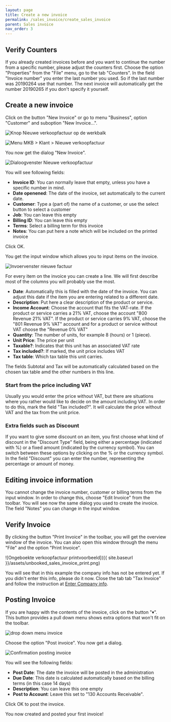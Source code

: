 ```yaml
---
layout: page
title: Create a new invoice
permalink: /sales_invoice/create_sales_invoice
parent: Sales invoice
nav_order: 3
---
```


## Verify Counters

If you already created invoices before and you want to continue the number from a specific number, please adjust the counters first.
Choose the option "Properties" from the "File" menu, go to the tab "Counters".
In the field "Invoice number" you enter the last number you used. So if the last number was 20190264 use that number.
The next invoice will automatically get the number 20190265 if you don't specify it yourself.

## Create a new invoice
Click on the button "New Invoice" or go to menu "Business", option "Customer" and suboption "New Invoice...".

![Knop Nieuwe verkoopfactuur op de werkbalk]({{site.baseurl}}/assets/toolbar_new_invoice.png)

![Menu MKB > Klant > Nieuwe verkoopfactuur]({{site.baseurl}}/assets/menu_new_invoice.png)

You now get the dialog "New Invoice".

![Dialoogvenster Nieuwe verkoopfactuur]({{site.baseurl}}/assets/new_sales_invoice_dialog.png)

You will see following fields:
* **Invoice ID**: You can normally leave that empty, unless you have a specific number in mind.
* **Date openened**: The date of the invoice, set automatically to the current date.
* **Customer**: Type a (part of) the name of a customer, or use the select button to select a customer
* **Job**: You can leave this empty 
* **Billing ID**: You can leave this empty
* **Terms**: Select a billing term for this invoice
* **Notes**: You can put here a note which will be included on the printed invoice

Click OK.

You get the input window which allows you to input items on the invoice.

![Invoervenster nieuwe factuur]({{site.baseurl}}/assets/new_invoice_item_list.png)

For every item on the invoice you can create a line. 
We will first describe most of the columns you will probably use the most.

* **Date**: Automatically this is filled with the date of the invoice. You can adjust this date if the item you are entering related to a different date.
* **Description**: Put here a clear description of the product or service.
* **Income Account**: Choose the account that fits the VAT-rate. If the product or service carries a 21% VAT, choose the account "800 Revenue 21% VAT". If the product or service carries 9% VAT, choose the "801 Revenue 9% VAT" account and for a product or service without VAT choose the "Revenue 0% VAT"
* **Quantity**: The number of units, for example 8 (hours) or 1 (piece).
* **Unit Price**: The price per unit 
* **Taxable?**: Indicates that this unit has an associated VAT rate
* **Tax included?**: If marked, the unit price includes VAT
* **Tax table**: Which tax table this unit carries.

The fields Subtotal and Tax will be automatically calculated based on the chosen tax table amd the other numbers in this line.

### Start from the price including VAT
Usually you would enter the price without VAT, but there are situations where you rather would like to decide on the amount including VAT.
In order to do this, mark the field "Tax included?". It will calculate the price without VAT and the tax from the unit price.

### Extra fields such as Discount
If you want to give some discount on an item, you first choose what kind of discount in the "Discount Type" field, being either a percentage (indicated with %) or a fixed amount (indicated by the currency symbol). You can switch between these options by clicking on the % or the currency symbol. In the field "Discount" you can enter the number, representing the percentage or amount of money.

## Editing invoice information
You cannot change the invoice number, customer or billing terms from the input window. In order to change this, choose "Edit Invoice" from the toolbar.
You will see now the same dialog you used to create the invoice.
The field "Notes" you can change in the input window.

## Verify Invoice
By clicking the button "Print Invoice" in the toolbar, you will get the overview window of the invoice. You can also open this window through the menu "File" and the option "Print Invoice".

![Ongeboekte verkoopfactuur printvoorbeeld]({{ site.baseurl }}/assets/unbooked_sales_invoice_print.png)

You will see that in this example the company info has not be entered yet. If you didn't enter this info, please do it now.
Close the tab tab "Tax Invoice" and follow the instruction at [Enter Company info]({{site.baseurl}}/setup/company_info).

## Posting Invoice
If you are happy with the contents of the invoice, click on the button "&#9662;". This button provides a pull down menu shows extra options that won't fit on the toolbar.

![drop down menu invoice]({{site.baseurl}}/assets/arrow_menu_invoice.png)

Choose the option "Post invoice". You now get a dialog.

![Confirmation posting invoice]({{site.baseurl}}/assets/sales_invoice_confirm_dialog.png)

You will see the following fields: 

* **Post Date**: The date the invoice will be posted in the administration
* **Due Date**: This date is calculated automatically based on the billing terms (in this case 14 days)
* **Description**: You can leave this one empty
* **Post to Account**: Leave this set to "130 Accounts Receivable".

Click OK to post the invoice.

You now created and posted your first invoice!
